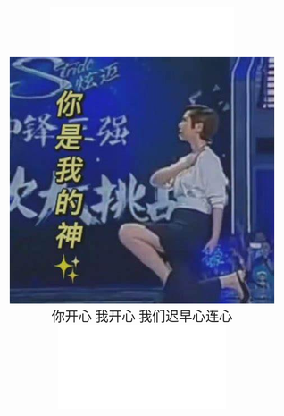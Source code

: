 
<center><iframe frameborder="no" border="0" marginwidth="0" marginheight="0" width=330 height=86 src="//music.163.com/outchain/player?type=2&id=1919512240&auto=1&height=66"></iframe><center>    
    
    
<img src = "https://github.com/master-davidlee/master-davidlee.github.io/blob/main/src/pic3.jpg" />
   
 
<center><font face="微软雅黑" size=5>你开心 我开心 我们迟早心连心</font></center>    

    
        
<iframe src="//player.bilibili.com/player.html?aid=298356543&bvid=BV1qF411M7wY&cid=578056560&page=1" scrolling="no" border="0" frameborder="no" framespacing="0" allowfullscreen="true"> </iframe>
    
